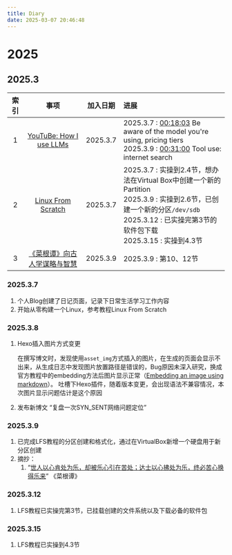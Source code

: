 ```yaml
---
title: Diary
date: 2025-03-07 20:46:48
---
```


# 2025

## 2025.3

| 索引 |  事项 | 加入日期 | 进展 |
| :------: | :------: | :------: | :------ |
| 1 | [YouTuBe: How I use LLMs](https://www.youtube.com/watch?v=EWvNQjAaOHw&t=1088s&ab_channel=AndrejKarpathy) | 2025.3.7 | 2025.3.7 : [00:18:03](https://www.youtube.com/watch?v=EWvNQjAaOHw&t=1083s) Be aware of the model you're using, pricing tiers<br>2025.3.9 : [00:31:00](https://www.youtube.com/watch?v=EWvNQjAaOHw&t=1860s) Tool use: internet search |
| 2 | [Linux From Scratch](https://www.linuxfromscratch.org/lfs/view/stable/index.html) | 2025.3.7 | 2025.3.7 : 实操到2.4节，想办法在Virtual Box中创建一个新的Partition<br>2025.3.9 : 实操到2.6节，已创建一个新的分区`/dev/sdb`<br>2025.3.12 : 已实操完第3节的软件包下载<br>2025.3.15 : 实操到4.3节 |
| 3 | [《菜根谭》向古人学谋略与智慧](https://www.youtube.com/playlist?list=PLkWWcTwDGs4bHO8NsL000pBUixU5TT02m) | 2025.3.9 | 2025.3.9 : 第10、12节|

### 2025.3.7

1. 个人Blog创建了日记页面，记录下日常生活学习工作内容
2. 开始从零构建一个Linux，参考教程Linux From Scratch

### 2025.3.8

1. Hexo插入图片方式变更

    在撰写博文时，发现使用`asset_img`方式插入的图片，在生成的页面会显示不出来，从生成日志中发现图片放置路径是错误的，Bug原因未深入研究，换成官方教程中的embedding方法后图片显示正常（[Embedding an image using markdown](https://hexo.io/docs/asset-folders#Embedding-an-image-using-markdown)）。
    吐槽下Hexo插件，随着版本变更，会出现语法不兼容情况，本次图片显示问题估计是这个原因

2. 发布新博文 “复盘一次SYN_SENT网络问题定位”

### 2025.3.9

1. 已完成LFS教程的分区创建和格式化，通过在VirtualBox新增一个硬盘用于新分区创建
2. 摘抄：
    1) “[世人以心肯处为乐，却被乐心引在苦处；达士以心拂处为乐，终必苦心换得乐来](https://www.8bei8.com/book/caigentan_470.html)” 《菜根谭》

### 2025.3.12

1. LFS教程已实操完第3节，已挂载创建的文件系统以及下载必备的软件包

### 2025.3.15

1. LFS教程已实操到4.3节